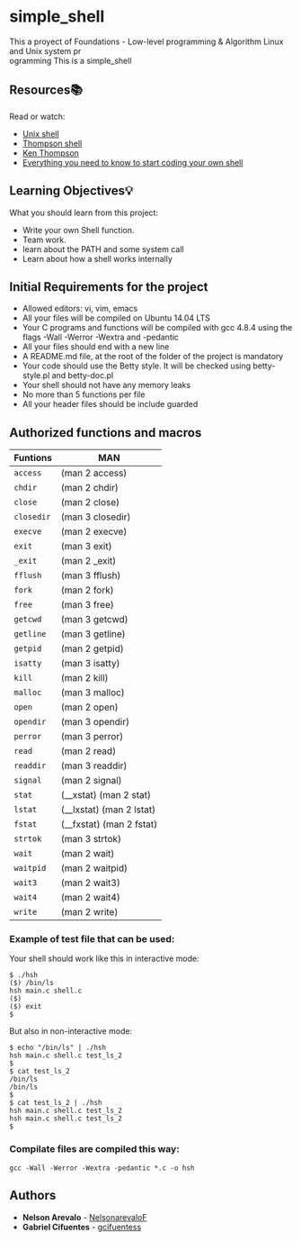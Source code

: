 # simple_shell
This a proyect of Foundations - Low-level programming & Algorithm  Linux and Unix system pr\
     ogramming
This is a simple_shell

## Resources:books:

Read or watch:
* [Unix shell](https://en.wikipedia.org/wiki/Unix_shell)
* [Thompson shell](https://en.wikipedia.org/wiki/Thompson_shell)
* [Ken Thompson](https://en.wikipedia.org/wiki/Ken_Thompson)
* [Everything you need to know to start coding your own shell](https://intranet.hbtn.io/concepts/64)

## Learning Objectives:bulb:
What you should learn from this project:

* Write your own Shell function.
* Team work.
* learn about the PATH and some system call
* Learn about how a shell works internally

## Initial Requirements for the project
- Allowed editors: vi, vim, emacs
- All your files will be compiled on Ubuntu 14.04 LTS
- Your C programs and functions will be compiled with gcc 4.8.4 using the flags -Wall -Werror -Wextra and -pedantic
- All your files should end with a new line
- A README.md file, at the root of the folder of the project is mandatory
- Your code should use the Betty style. It will be checked using betty-style.pl and betty-doc.pl
- Your shell should not have any memory leaks
- No more than 5 functions per file
- All your header files should be include guarded 

## Authorized functions and macros
|     Funtions  |             MAN               |
|---------------|-------------------------------|
|   `access`    |       (man 2 access)
|   `chdir`     |        (man 2 chdir)
|   `close`     |        (man 2 close)
|   `closedir`  |     (man 3 closedir)
|   `execve`    | (man 2 execve)
|   `exit`      |(man 3 exit)
|   `_exit`     |(man 2 _exit)
|   `fflush`    |(man 3 fflush)
|   `fork`      |(man 2 fork)
|   `free`      |(man 3 free)
|   `getcwd`    |(man 3 getcwd)
|   `getline`   |(man 3 getline)
|   `getpid`    |(man 2 getpid)
|   `isatty`    |(man 3 isatty)
|   `kill`      |(man 2 kill)
|   `malloc`    |(man 3 malloc)
|   `open`      |(man 2 open)
|   `opendir`   |(man 3 opendir)
|   `perror`    |(man 3 perror)
|   `read`      |(man 2 read)
|   `readdir`   |(man 3 readdir)
|   `signal`    |(man 2 signal)
|   `stat`      |(__xstat) (man 2 stat)
|   `lstat`     |(__lxstat) (man 2 lstat)
|   `fstat`     |(__fxstat) (man 2 fstat)
|   `strtok`    |(man 3 strtok)
|   `wait`      |(man 2 wait)
|   `waitpid`   | (man 2 waitpid)
|   `wait3`     |(man 2 wait3)
|   `wait4`     |(man 2 wait4)
|   `write`     |(man 2 write)

### Example of test file that can be used:

Your shell should work like this in interactive mode:
```
$ ./hsh
($) /bin/ls
hsh main.c shell.c
($)
($) exit
$
```
But also in non-interactive mode:
```
$ echo "/bin/ls" | ./hsh
hsh main.c shell.c test_ls_2
$
$ cat test_ls_2
/bin/ls
/bin/ls
$
$ cat test_ls_2 | ./hsh
hsh main.c shell.c test_ls_2
hsh main.c shell.c test_ls_2
$
```
### Compilate files are compiled this way:
`gcc -Wall -Werror -Wextra -pedantic *.c -o hsh`

## Authors
* **Nelson Arevalo** - [NelsonarevaloF](https://github.com/NelsonarevaloF/)
* **Gabriel Cifuentes** - [gcifuentess](https://github.com/7honarias/)

